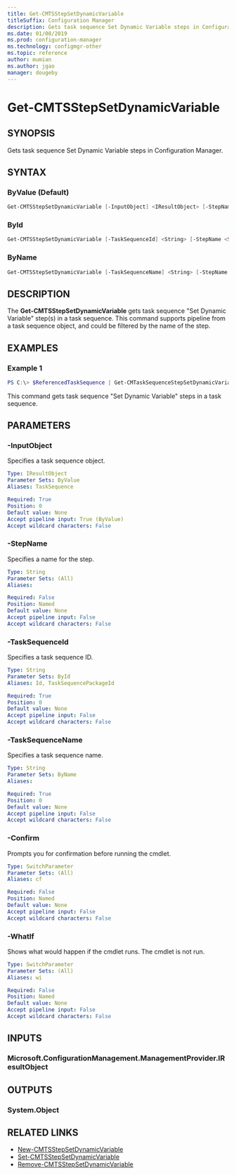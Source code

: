 ```yaml
---
title: Get-CMTSStepSetDynamicVariable
titleSuffix: Configuration Manager
description: Gets task sequence Set Dynamic Variable steps in Configuration Manager.
ms.date: 01/08/2019
ms.prod: configuration-manager
ms.technology: configmgr-other
ms.topic: reference
author: mumian
ms.author: jgao
manager: dougeby
---
```


# Get-CMTSStepSetDynamicVariable

## SYNOPSIS

Gets task sequence Set Dynamic Variable steps in Configuration Manager.

## SYNTAX

### ByValue (Default)

```powershell
Get-CMTSStepSetDynamicVariable [-InputObject] <IResultObject> [-StepName <String>] [-WhatIf] [-Confirm]
```

### ById

```powershell
Get-CMTSStepSetDynamicVariable [-TaskSequenceId] <String> [-StepName <String>] [-WhatIf] [-Confirm]
```

### ByName

```powershell
Get-CMTSStepSetDynamicVariable [-TaskSequenceName] <String> [-StepName <String>] [-WhatIf] [-Confirm]
```

## DESCRIPTION

The **Get-CMTSStepSetDynamicVariable** gets task sequence "Set Dynamic Variable" step(s) in a task sequence. This command supports pipeline from a task sequence object, and could be filtered by the name of the step.

## EXAMPLES

### Example 1

```powershell
PS C:\> $ReferencedTaskSequence | Get-CMTaskSequenceStepSetDynamicVariable -StepName $stepName
```

This command gets task sequence "Set Dynamic Variable" steps in a task sequence. 

## PARAMETERS

### -InputObject

Specifies a task sequence object.

```yaml
Type: IResultObject
Parameter Sets: ByValue
Aliases: TaskSequence

Required: True
Position: 0
Default value: None
Accept pipeline input: True (ByValue)
Accept wildcard characters: False
```

### -StepName

Specifies a name for the step.

```yaml
Type: String
Parameter Sets: (All)
Aliases:

Required: False
Position: Named
Default value: None
Accept pipeline input: False
Accept wildcard characters: False
```

### -TaskSequenceId

Specifies a task sequence ID.

```yaml
Type: String
Parameter Sets: ById
Aliases: Id, TaskSequencePackageId

Required: True
Position: 0
Default value: None
Accept pipeline input: False
Accept wildcard characters: False
```

### -TaskSequenceName

Specifies a task sequence name.

```yaml
Type: String
Parameter Sets: ByName
Aliases:

Required: True
Position: 0
Default value: None
Accept pipeline input: False
Accept wildcard characters: False
```

### -Confirm

Prompts you for confirmation before running the cmdlet.

```yaml
Type: SwitchParameter
Parameter Sets: (All)
Aliases: cf

Required: False
Position: Named
Default value: None
Accept pipeline input: False
Accept wildcard characters: False
```

### -WhatIf

Shows what would happen if the cmdlet runs.
The cmdlet is not run.

```yaml
Type: SwitchParameter
Parameter Sets: (All)
Aliases: wi

Required: False
Position: Named
Default value: None
Accept pipeline input: False
Accept wildcard characters: False
```

## INPUTS

### Microsoft.ConfigurationManagement.ManagementProvider.IResultObject

## OUTPUTS

### System.Object

## RELATED LINKS

* [New-CMTSStepSetDynamicVariable](./New-CMTSStepSetDynamicVariable.md)
* [Set-CMTSStepSetDynamicVariable](./Set-CMTSStepSetDynamicVariable.md)
* [Remove-CMTSStepSetDynamicVariable](./Remove-CMTSStepSetDynamicVariable.md)